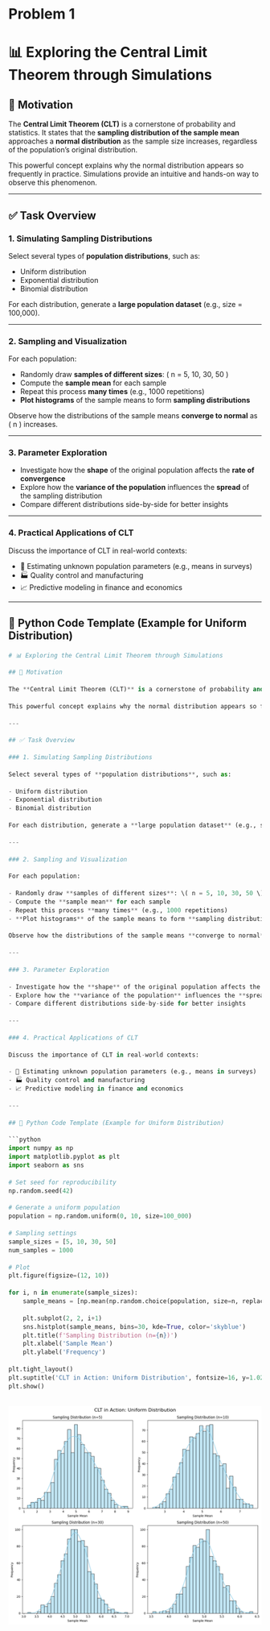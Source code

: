 # Problem 1

# 📊 Exploring the Central Limit Theorem through Simulations

## 🎯 Motivation

The **Central Limit Theorem (CLT)** is a cornerstone of probability and statistics. It states that the **sampling distribution of the sample mean** approaches a **normal distribution** as the sample size increases, regardless of the population’s original distribution.

This powerful concept explains why the normal distribution appears so frequently in practice. Simulations provide an intuitive and hands-on way to observe this phenomenon.

---

## ✅ Task Overview

### 1. Simulating Sampling Distributions

Select several types of **population distributions**, such as:

- Uniform distribution
- Exponential distribution
- Binomial distribution

For each distribution, generate a **large population dataset** (e.g., size = 100,000).

---

### 2. Sampling and Visualization

For each population:

- Randomly draw **samples of different sizes**: \( n = 5, 10, 30, 50 \)
- Compute the **sample mean** for each sample
- Repeat this process **many times** (e.g., 1000 repetitions)
- **Plot histograms** of the sample means to form **sampling distributions**

Observe how the distributions of the sample means **converge to normal** as \( n \) increases.

---

### 3. Parameter Exploration

- Investigate how the **shape** of the original population affects the **rate of convergence**
- Explore how the **variance of the population** influences the **spread** of the sampling distribution
- Compare different distributions side-by-side for better insights

---

### 4. Practical Applications of CLT

Discuss the importance of CLT in real-world contexts:

- 📐 Estimating unknown population parameters (e.g., means in surveys)
- 🏭 Quality control and manufacturing
- 📈 Predictive modeling in finance and economics

---

## 🐍 Python Code Template (Example for Uniform Distribution)

```python
# 📊 Exploring the Central Limit Theorem through Simulations

## 🎯 Motivation

The **Central Limit Theorem (CLT)** is a cornerstone of probability and statistics. It states that the **sampling distribution of the sample mean** approaches a **normal distribution** as the sample size increases, regardless of the population’s original distribution.

This powerful concept explains why the normal distribution appears so frequently in practice. Simulations provide an intuitive and hands-on way to observe this phenomenon.

---

## ✅ Task Overview

### 1. Simulating Sampling Distributions

Select several types of **population distributions**, such as:

- Uniform distribution
- Exponential distribution
- Binomial distribution

For each distribution, generate a **large population dataset** (e.g., size = 100,000).

---

### 2. Sampling and Visualization

For each population:

- Randomly draw **samples of different sizes**: \( n = 5, 10, 30, 50 \)
- Compute the **sample mean** for each sample
- Repeat this process **many times** (e.g., 1000 repetitions)
- **Plot histograms** of the sample means to form **sampling distributions**

Observe how the distributions of the sample means **converge to normal** as \( n \) increases.

---

### 3. Parameter Exploration

- Investigate how the **shape** of the original population affects the **rate of convergence**
- Explore how the **variance of the population** influences the **spread** of the sampling distribution
- Compare different distributions side-by-side for better insights

---

### 4. Practical Applications of CLT

Discuss the importance of CLT in real-world contexts:

- 📐 Estimating unknown population parameters (e.g., means in surveys)
- 🏭 Quality control and manufacturing
- 📈 Predictive modeling in finance and economics

---

## 🐍 Python Code Template (Example for Uniform Distribution)

```python
import numpy as np
import matplotlib.pyplot as plt
import seaborn as sns

# Set seed for reproducibility
np.random.seed(42)

# Generate a uniform population
population = np.random.uniform(0, 10, size=100_000)

# Sampling settings
sample_sizes = [5, 10, 30, 50]
num_samples = 1000

# Plot
plt.figure(figsize=(12, 10))

for i, n in enumerate(sample_sizes):
    sample_means = [np.mean(np.random.choice(population, size=n, replace=False)) for _ in range(num_samples)]
    
    plt.subplot(2, 2, i+1)
    sns.histplot(sample_means, bins=30, kde=True, color='skyblue')
    plt.title(f'Sampling Distribution (n={n})')
    plt.xlabel('Sample Mean')
    plt.ylabel('Frequency')

plt.tight_layout()
plt.suptitle('CLT in Action: Uniform Distribution', fontsize=16, y=1.02)
plt.show()
 
```
![ Alt Text](problem1.6.png)